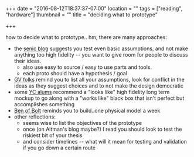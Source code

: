 +++
date = "2016-08-12T18:37:37-07:00"
location = ""
tags = ["reading", "hardware"]
thumbnail = ""
title = "deciding what to prototype"

+++

how to decide what to prototype.. hm, there are many approaches:

<!--more-->

* the [senic blog](https://blog.senic.com/from-idea-to-prototype-d8c8d5c80daa?gi=7bd927b0ef20)
suggests you test even basic assumptions,
and not make anything too high fidelity -- you want to give room for people to discuss their ideas.
  * also use easy to source / easy to use parts and tools.
  * each proto should have a hypothesis / goal
* [GV folks](http://www.fastcodesign.com/1672929/how-to-decide-what-ideas-to-prototype)
remind you to list all your assumptions,
look for conflict in the ideas as they suggest choices
and to not make the design democratic
* some [YC alums](http://blog.ycombinator.com/advice-for-early-stage-hardware-startups)
recommend a "looks like" high fidelity long term mockup
to go along with a "works like" black box that isn't perfect but accomplishes something
* [Ben of Bolt](https://blog.bolt.io/hardware-by-the-numbers-part-1-team-prototyping-b225a33f55bf)
reminds you to build..one physical model a week
* other reflections:
  * seems wise to list the objectives of the prototype
  * once (on Altman's blog maybe?) I read you should look to test the riskiest bit of your thesis
  * and consider timelines -- what will it mean for testing and validation if you go down a certain route

